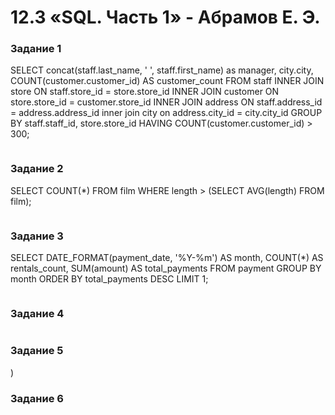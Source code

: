 # 12.3  «SQL. Часть 1» - Абрамов Е. Э.

### Задание 1

SELECT 
    concat(staff.last_name, ' ', staff.first_name) as manager,
    city.city,
    COUNT(customer.customer_id) AS customer_count
FROM 
    staff
    INNER JOIN store ON staff.store_id = store.store_id 
    INNER JOIN customer ON store.store_id = customer.store_id
	INNER JOIN address ON staff.address_id = address.address_id
	inner join city on address.city_id = city.city_id 
GROUP BY 
    staff.staff_id, store.store_id
HAVING 
    COUNT(customer.customer_id) > 300;
    
![]()

### Задание 2

SELECT COUNT(*) 
FROM film 
WHERE length > (SELECT AVG(length) FROM film);

![]()

### Задание 3

SELECT 
  DATE_FORMAT(payment_date, '%Y-%m') AS month, 
  COUNT(*) AS rentals_count, 
  SUM(amount) AS total_payments 
FROM payment 
GROUP BY month 
ORDER BY total_payments DESC 
LIMIT 1;

![]()

### Задание 4



![]()

### Задание 5



![]())

### Задание 6



![]()